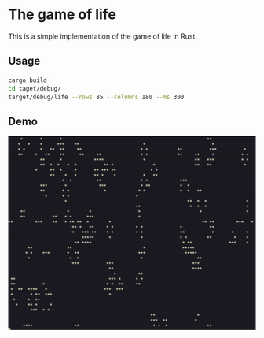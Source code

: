 # The game of life

This is a simple implementation of the game of life in Rust.

## Usage

```sh
cargo build
cd taget/debug/
target/debug/life --rows 85 --columns 180 --ms 300 
```

## Demo

![Demo](demo/demo.gif)